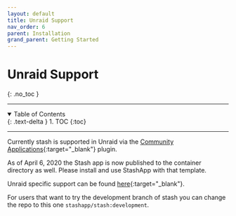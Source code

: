 ```yaml
---
layout: default
title: Unraid Support
nav_order: 6
parent: Installation
grand_parent: Getting Started
---
```

# Unraid Support
{: .no_toc }

---

<details open markdown="block">
  <summary>
    Table of Contents
  </summary>
  {: .text-delta }
1. TOC
{:toc}
</details>

---

Currently stash is supported in Unraid via the [Community Applications](https://forums.unraid.net/topic/38582-plug-in-community-applications/){:target="_blank"} plugin.

As of April 6, 2020 the Stash app is now published to the container directory as well. 
Please install and use StashApp with that template. 

Unraid specific support can be found [here](https://forums.unraid.net/topic/90861-support-stash-corneliousjd-repo/){:target="_blank"}.

For users that want to try the development branch of stash you can change the repo to this one `stashapp/stash:development`.